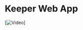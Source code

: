 # Keeper Web App
[![Video](https://drive.google.com/file/d/1W9O0HraNpa9nPrm2w6O56TtHH5gfpwpO/view?usp=sharing)]
